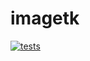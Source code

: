 # imagetk
[![tests](https://github.com/ryanchen01/imagetk/actions/workflows/tests.yml/badge.svg)](https://github.com/ryanchen01/imagetk/actions/workflows/tests.yml)
